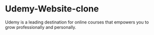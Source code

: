 # Udemy-Website-clone
Udemy is a leading destination for online courses that empowers you to grow professionally and personally.
